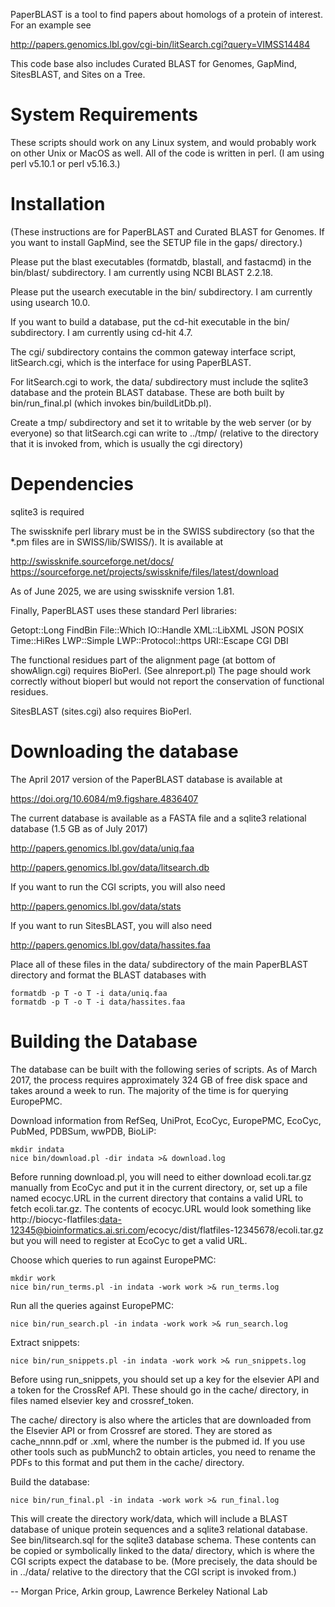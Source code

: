 PaperBLAST is a tool to find papers about homologs of a protein of interest. For an example see

http://papers.genomics.lbl.gov/cgi-bin/litSearch.cgi?query=VIMSS14484

This code base also includes Curated BLAST for Genomes, GapMind, SitesBLAST, and Sites on a Tree.

# System Requirements

These scripts should work on any Linux system, and would probably work
on other Unix or MacOS as well. All of the code is written in perl. (I am using perl v5.10.1 or perl v5.16.3.)

# Installation

(These instructions are for PaperBLAST and Curated BLAST for Genomes. If you want to install GapMind, see the SETUP file in the gaps/ directory.)

Please put the blast executables (formatdb, blastall, and fastacmd) in
the bin/blast/ subdirectory. I am currently using NCBI BLAST 2.2.18.

Please put the usearch executable in the bin/ subdirectory. I am
currently using usearch 10.0.

If you want to build a database, put the cd-hit executable in the bin/
subdirectory. I am currently using cd-hit 4.7.

The cgi/ subdirectory contains the common gateway interface script,
litSearch.cgi, which is the interface for using PaperBLAST.

For litSearch.cgi to work, the data/ subdirectory must include the
sqlite3 database and the protein BLAST database. These are both built
by bin/run_final.pl (which invokes bin/buildLitDb.pl).

Create a tmp/ subdirectory and set it to writable by the web server
(or by everyone) so that litSearch.cgi can write to ../tmp/ (relative
to the directory that it is invoked from, which is usually the cgi
directory)

# Dependencies

sqlite3 is required

The swissknife perl library must be in the SWISS subdirectory (so that
the *.pm files are in SWISS/lib/SWISS/). It is available at

http://swissknife.sourceforge.net/docs/
https://sourceforge.net/projects/swissknife/files/latest/download

As of June 2025, we are using swissknife version 1.81.

Finally, PaperBLAST uses these standard Perl libraries:

Getopt::Long
FindBin
File::Which
IO::Handle
XML::LibXML
JSON
POSIX
Time::HiRes
LWP::Simple
LWP::Protocol::https
URI::Escape
CGI
DBI

The functional residues part of the alignment page (at bottom of
showAlign.cgi) requires BioPerl. (See alnreport.pl) The page should
work correctly without bioperl but would not report the conservation
of functional residues.

SitesBLAST (sites.cgi) also requires BioPerl.

# <a name="download"></a>Downloading the database

The April 2017 version of the PaperBLAST database is available at

https://doi.org/10.6084/m9.figshare.4836407

The current database is available as a FASTA file and a sqlite3
relational database (1.5 GB as of July 2017)

http://papers.genomics.lbl.gov/data/uniq.faa

http://papers.genomics.lbl.gov/data/litsearch.db

If you want to run the CGI scripts, you will also need

http://papers.genomics.lbl.gov/data/stats

If you want to run SitesBLAST, you will also need

http://papers.genomics.lbl.gov/data/hassites.faa

Place all of these files in the data/ subdirectory of the main PaperBLAST directory and format the BLAST databases with

	formatdb -p T -o T -i data/uniq.faa
	formatdb -p T -o T -i data/hassites.faa

# Building the Database

The database can be built with the following series of scripts. As of
March 2017, the process requires approximately 324 GB of free disk
space and takes around a week to run. The majority of the time is for
querying EuropePMC.

Download information from RefSeq, UniProt, EcoCyc, EuropePMC,
EcoCyc, PubMed, PDBSum, wwPDB, BioLiP:

	mkdir indata
	nice bin/download.pl -dir indata >& download.log

Before running download.pl, you will need to either download ecoli.tar.gz manually from EcoCyc and put it in the current directory, or, set up a file named ecocyc.URL in the current directory that contains a valid URL to fetch
ecoli.tar.gz. The contents of ecocyc.URL would look something like
http://biocyc-flatfiles:data-12345@bioinformatics.ai.sri.com/ecocyc/dist/flatfiles-12345678/ecoli.tar.gz but you will need to register at EcoCyc to get a valid URL.

Choose which queries to run against EuropePMC:

	mkdir work
	nice bin/run_terms.pl -in indata -work work >& run_terms.log

Run all the queries against EuropePMC:

	nice bin/run_search.pl -in indata -work work >& run_search.log

Extract snippets:

	nice bin/run_snippets.pl -in indata -work work >& run_snippets.log

Before using run_snippets, you should set up a key for the elsevier API
and a token for the CrossRef API. These should go in the cache/ directory, in files named elsevier key and crossref_token.

The cache/ directory is also where the articles that are downloaded
from the Elsevier API or from Crossref are stored. They are stored as
cache_nnnn.pdf or .xml, where the number is the pubmed id. If you use
other tools such as pubMunch2 to obtain articles, you need to rename
the PDFs to this format and put them in the cache/ directory.

Build the database:

	nice bin/run_final.pl -in indata -work work >& run_final.log

This will create the directory work/data, which will include a BLAST
database of unique protein sequences and a sqlite3 relational
database. See bin/litsearch.sql for the sqlite3 database schema. These
contents can be copied or symbolically linked to the data/ directory,
which is where the CGI scripts expect the database to be. (More
precisely, the data should be in ../data/ relative to the directory
that the CGI script is invoked from.)

-- Morgan Price, Arkin group, Lawrence Berkeley National Lab
